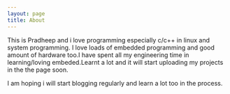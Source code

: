 ```yaml
---
layout: page
title: About
---
```


This is Pradheep and i love programming especially c/c++ in linux and system programming. I love loads of embedded programming and good amount of hardware too.I have spent all my engineering time in learning/loving embeded.Learnt a lot and it will start uploading my projects in the the page soon.

I am hoping i will start blogging regularly and learn a lot too in the process.


